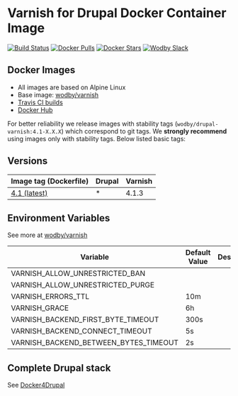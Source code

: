 # Varnish for Drupal Docker Container Image

[![Build Status](https://travis-ci.org/wodby/drupal-varnish.svg?branch=master)](https://travis-ci.org/wodby/drupal-varnish)
[![Docker Pulls](https://img.shields.io/docker/pulls/wodby/drupal-varnish.svg)](https://hub.docker.com/r/wodby/drupal-varnish)
[![Docker Stars](https://img.shields.io/docker/stars/wodby/drupal-varnish.svg)](https://hub.docker.com/r/wodby/drupal-varnish)
[![Wodby Slack](http://slack.wodby.com/badge.svg)](http://slack.wodby.com)

## Docker Images

* All images are based on Alpine Linux
* Base image: [wodby/varnish](https://github.com/wodby/varnish)
* [Travis CI builds](https://travis-ci.org/wodby/drupal-varnish) 
* [Docker Hub](https://hub.docker.com/r/wodby/drupal-varnish)

For better reliability we release images with stability tags (`wodby/drupal-varnish:4.1-X.X.X`) which correspond to git tags. We **strongly recommend** using images only with stability tags. Below listed basic tags:
## Versions

| Image tag (Dockerfile)                                                           | Drupal | Varnish |
| -------------------------------------------------------------------------------- | ------ | ------- |
| [4.1 (latest)](https://github.com/wodby/drupal-varnish/tree/master/4/Dockerfile) | *      | 4.1.3   |

## Environment Variables

See more at [wodby/varnish](https://github.com/wodby/varnish)

| Variable                              | Default Value | Description |
| ------------------------------------- | ------------- | ----------- |
| VARNISH_ALLOW_UNRESTRICTED_BAN        |               |             |
| VARNISH_ALLOW_UNRESTRICTED_PURGE      |               |             |
| VARNISH_ERRORS_TTL                    | 10m           |             |
| VARNISH_GRACE                         | 6h            |             |
| VARNISH_BACKEND_FIRST_BYTE_TIMEOUT    | 300s          |             |
| VARNISH_BACKEND_CONNECT_TIMEOUT       | 5s            |             |
| VARNISH_BACKEND_BETWEEN_BYTES_TIMEOUT | 2s            |             |

## Complete Drupal stack

See [Docker4Drupal](https://github.com/wodby/docker4drupal)
